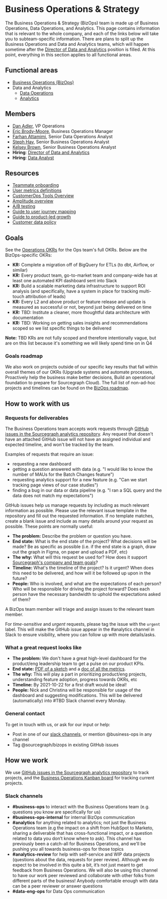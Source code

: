 # Business Operations & Strategy

The Business Operations & Strategy (BizOps) team is made up of Business Operations, Data Operations, and Analytics. This page contains information that is relevant to the whole company, and each of the links below will take you to subteam-specific information. There are plans to split up the Business Operations and Data and Analytics teams, which will happen sometime after the [Director of Data and Analytics](https://boards.greenhouse.io/sourcegraph91/jobs/4084968004) position is filled. At this point, everything in this section applies to all functional areas.

## Functional areas

- [Business Operations (BizOps)](business_operations/index.md)
- Data and Analytics
  - [Data Operations](data-operations/index.md)
  - [Analytics](analytics/index.md)

## Members

- [Dan Adler](../../team/index.md#dan-adler), VP Operations
- [Eric Brody-Moore](../../team/index.md#eric-brody-moore), Business Operations Manager
- [Farhan Attamimi](../../team/index.md#farhan-attamimi), Senior Data Operations Analyst
- [Steph Hay](../../team/index.md#steph-hay), Senior Business Operations Analyst
- [Kelsey Brown](../../team/index.md#kelsey-brown), Senior Business Operations Analyst
- **Hiring**: [Director of Data and Analytics](https://boards.greenhouse.io/sourcegraph91/jobs/4084968004)
- **Hiring**: [Data Analyst](https://boards.greenhouse.io/sourcegraph91/jobs/4155296004)

## Resources

- [Teammate onboarding](onboarding/index.md)
- [User metrics definitions](process/user_definitions.md)
- [CustomerOps Tools Overview](tools/customer_ops_tools.md)
- [Amplitude overview](tools/amplitude.md)
- [A/B testing](process/ab-testing.md)
- [Guide to user journey mapping](../../departments/product-engineering/product/process/user_journey_maps.md)
- [Guide to product-led growth](process/product_led_growth.md)
- [Customer data policy](process/customer_data_policy.md)

## Goals

See the [Operations OKRs](../../strategy-goals/goals/2022_Q4.md#operations-bizops-finance-techops-legal) for the Ops team's full OKRs. Below are the BizOps-specific OKRs:

- **KR:** Complete a migration off of BigQuery for ETLs (to dbt, Airflow, or similar)
- **KR:** Every product team, go-to-market team and company-wide has at least one automated KPI dashboard sent into Slack
- **KR:** Build a scalable marketing data infrastructure to support ROI analysis (and specifically, have a system in place for tracking multi-touch attribution of leads)
- **KR:** Every L2 and above product or feature release and update is measured as successful or not, beyond just being delivered on time
- **KR:** TBD: Institute a cleaner, more thoughtful data architecture with documentation
- **KR:** TBD: Working on getting sales insights and recommendations scoped so we list specific things to be delivered

**Note:** TBD KRs are not fully scoped and therefore intentionally vague, but are on this list because it's something we will likely spend time on in Q4

### Goals roadmap

We also work on projects outside of our specific key results that fall within overall themes of our OKRs (Upgrade systems and automate processes, Proactively help the business make better decisions, Build an operational foundation to prepare for Sourcegraph Cloud). The full list of non-ad-hoc projects and timelines can be found on the [BizOps roadmap](https://docs.google.com/spreadsheets/d/1xowFAuRQfQTnJ6ntoznVFE-MjtIwAzsLK_9asoIyGis/edit#gid=0).

## How to work with us

### Requests for deliverables

The Business Operations team accepts work requests through [GitHub issues in the Sourcegraph analytics repository](https://github.com/sourcegraph/analytics/issues). Any request that doesn't have an attached GitHub issue will not have an assigned individual and expected timeline, and won't be tracked by the team.

Examples of requests that require an issue:

- requesting a new dashboard
- getting a question answered with data (e.g. "I would like to know the number of MAUs for the Batch Changes feature")
- requesting analytics support for a new feature (e.g. "Can we start tracking page views of our case studies")
- finding a bug in our data or data pipeline (e.g. "I ran a SQL query and the data does not match my expectations")

GitHub issues help us manage requests by including as much relevant information as possible. Please use the relevant issue template in the repository and fill out the requested information. If no template matches, create a blank issue and include as many details around your request as possible. These points are normally useful:

- **The problem:** Describe the problem or question you have.
- **End state:** What is the end state of the project? What decisions will be made? Be as specific as possible (i.e. if the end state is a graph, draw out the graph in Figma, on paper and upload a PDF, etc)
- **The why:** What will this request be used for? How does it support [Sourcegraph's company and team goals](../../strategy-goals/goals/index.md)?
- **Timeline:** What's the timeline of the project? Is it urgent? When does this need to be delivered, and how will it be followed up upon in the future?
- **People:** Who is involved, and what are the expectations of each person? Who will be responsible for driving the project forward? Does each person have the necessary bandwidth to uphold the expectations asked of them?

A BizOps team member will triage and assign issues to the relevant team member.

For _time-sensitive_ and _urgent_ requests, please tag the issue with the `urgent` label. This will make the GitHub issue appear in the #analytics channel in Slack to ensure visibility, where you can follow up with more details/asks.

### What a great request looks like

- **The problem:** We don't have a great high-level dashboard for the product/eng leadership team to get a pulse on our product KPIs.
- **End state:** [PDF of a sketch](https://drive.google.com/file/d/1X2VKoWUvJpLS7LMMkG3bmhA7DJkXVujB/view) and a [doc of all the metrics](https://docs.google.com/document/d/111lB3rPDU3DHiiu4fc8MCVAK_-b20HL9cM4BkIkbmk8/edit#).
- **The why:** This will play a part in prioritizing product/eng projects, understanding feature adoption, progress towards OKRs, etc
- **Timeline:** By 2021-10-22 for a first draft would be ideal!
- **People:** Nick and Christina will be responsible for usage of the dashboard and suggesting modifications. This will be delivered (automatically) into #TBD Slack channel every Monday.

### General contact

To get in touch with us, or ask for our input or help:

- Post in one of our [slack channels](#slack-channels), or mention @business-ops in any channel
- Tag @sourcegraph/bizops in existing GitHub issues

## How we work

We use [GitHub issues in the Sourcegraph analytics repository](https://github.com/sourcegraph/analytics/issues) to track projects, and the [Business Operations Kanban board](https://github.com/orgs/sourcegraph/projects/63) for tracking current projects.

### Slack channels

- **#business-ops** to interact with the Business Operations team (e.g. questions you know are specifically for us)
- **#business-ops-internal** for internal BizOps communication
- **#analytics** for anything related to analytics; not just the Business Operations team (e.g the impact on a shift from HubSpot to Marketo, sharing a deliverable that has cross-functional impact, or a question related to data you don’t know where to ask). This channel has previously been a catch-all for Business Operations, and we'll be pushing you all towards business-ops for those topics
- **#analytics-review** for help with self-service and WIP data projects (questions about the data, requests for peer review). Although we do expect to be involved in this quite a bit, it’s not just meant to get feedback from Business Operations. We will also be using this channel to have our work peer reviewed and collaborate with other folks from different parts of the business! Anybody comfortable enough with data can be a peer reviewer or answer questions
- **#data-eng-ops** for Data Ops communication
